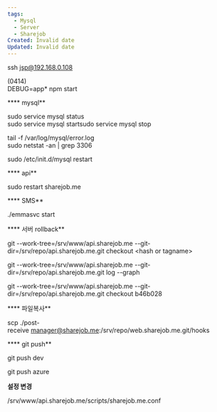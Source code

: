 ```yaml
---
tags:
  - Mysql
  - Server
  - Sharejob
Created: Invalid date
Updated: Invalid date
---
```

ssh jsp@192.168.0.108

(0414)  
DEBUG=app* npm start  

**** mysql**

sudo service mysql status  
sudo service mysql startsudo service mysql stop  

tail -f /var/log/mysql/error.log  
sudo netstat -an | grep 3306  

sudo /etc/init.d/mysql restart

**** api**

sudo restart sharejob.me

**** SMS**

./emmasvc start

**** 서버 rollback**

git --work-tree=/srv/www/api.sharejob.me --git-dir=/srv/repo/api.sharejob.me.git checkout <hash or tagname>

git --work-tree=/srv/www/api.sharejob.me --git-dir=/srv/repo/api.sharejob.me.git log --graph

git --work-tree=/srv/www/api.sharejob.me --git-dir=/srv/repo/api.sharejob.me.git checkout b46b028

**** 파일복사**

scp ./post-receive manager@sharejob.me:/srv/repo/web.sharejob.me.git/hooks

**** git push**

git push dev

git push azure

**설정 변경**

/srv/www/api.sharejob.me/scripts/sharejob.me.conf